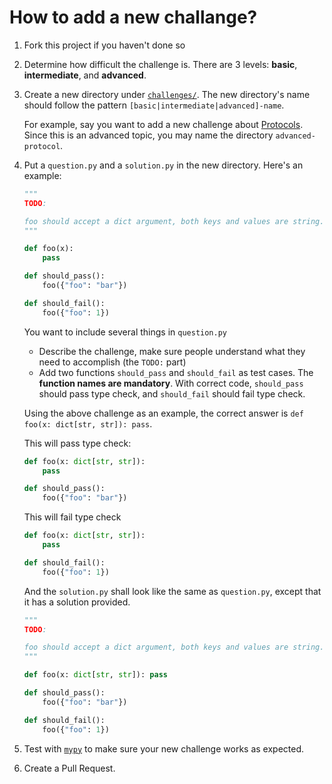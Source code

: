 # How to add a new challange?

1. Fork this project if you haven't done so

2. Determine how difficult the challenge is. There are 3 levels: **basic**, **intermediate**, and **advanced**.

3. Create a new directory under [`challenges/`](https://github.com/laike9m/Python-Type-Challenges/tree/main/challenges). The new directory's name should follow the pattern `[basic|intermediate|advanced]-name`.

   For example, say you want to add a new challenge about [Protocols](https://mypy.readthedocs.io/en/stable/protocols.html). Since this is an advanced topic, you may name the directory `advanced-protocol`.

4. Put a `question.py` and a `solution.py` in the new directory. Here's an example:
   ```python
   """
   TODO:

   foo should accept a dict argument, both keys and values are string.
   """

   def foo(x):
       pass

   def should_pass():
       foo({"foo": "bar"})

   def should_fail():
       foo({"foo": 1})
   ```

   You want to include several things in `question.py`

   - Describe the challenge, make sure people understand what they need to accomplish (the `TODO:` part)
   - Add two functions `should_pass` and `should_fail` as test cases. The **function names are mandatory**. With correct code, `should_pass` should pass type check, and `should_fail` should fail type check.

   Using the above challenge as an example, the correct answer is `def foo(x: dict[str, str]): pass`.

   This will pass type check:

   ```python
   def foo(x: dict[str, str]):
       pass

   def should_pass():
       foo({"foo": "bar"})
   ```

   This will fail type check

   ```python
   def foo(x: dict[str, str]):
       pass

   def should_fail():
       foo({"foo": 1})
   ```

   And the `solution.py` shall look like the same as `question.py`, except that it has a solution provided.

   ```python
   """
   TODO:

   foo should accept a dict argument, both keys and values are string.
   """

   def foo(x: dict[str, str]): pass

   def should_pass():
       foo({"foo": "bar"})

   def should_fail():
       foo({"foo": 1})
   ```

5. Test with [`mypy`](https://mypy.readthedocs.io/) to make sure your new challenge works as expected.

6. Create a Pull Request.
